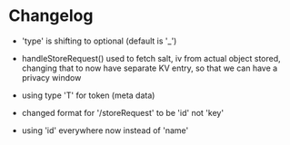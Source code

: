 # Changelog

- 'type' is shifting to optional (default is '_')

- handleStoreRequest() used to fetch salt, iv from actual
  object stored, changing that to now have separate KV entry,
  so that we can have a privacy window

- using type 'T' for token (meta data)

- changed format for '/storeRequest' to be 'id' not 'key'

- using 'id' everywhere now instead of 'name'

